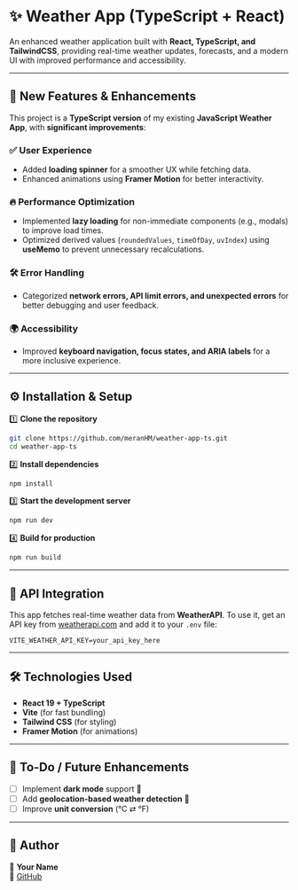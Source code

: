 # ✨ Weather App (TypeScript + React)

An enhanced weather application built with **React, TypeScript, and TailwindCSS**, providing real-time weather updates, forecasts, and a modern UI with improved performance and accessibility.

---

## 🚀 New Features & Enhancements

This project is a **TypeScript version** of my existing **JavaScript Weather App**, with **significant improvements**:

### ✅ **User Experience**
- Added **loading spinner** for a smoother UX while fetching data.
- Enhanced animations using **Framer Motion** for better interactivity.

### 🔥 **Performance Optimization**
- Implemented **lazy loading** for non-immediate components (e.g., modals) to improve load times.
- Optimized derived values (`roundedValues`, `timeOfDay`, `uvIndex`) using **useMemo** to prevent unnecessary recalculations.

### 🛠️ **Error Handling**
- Categorized **network errors, API limit errors, and unexpected errors** for better debugging and user feedback.

### 🌍 **Accessibility**
- Improved **keyboard navigation, focus states, and ARIA labels** for a more inclusive experience.

---

## ⚙️ Installation & Setup

1️⃣ **Clone the repository**
```bash
git clone https://github.com/meranHM/weather-app-ts.git
cd weather-app-ts
```

2️⃣ **Install dependencies**
```bash
npm install
```

3️⃣ **Start the development server**
```bash
npm run dev
```

4️⃣ **Build for production**
```bash
npm run build
```

---

## 🔐 API Integration

This app fetches real-time weather data from **WeatherAPI**. To use it, get an API key from [weatherapi.com](https://www.weatherapi.com/) and add it to your `.env` file:

```
VITE_WEATHER_API_KEY=your_api_key_here
```

---

## 🛠️ Technologies Used

- **React 19 + TypeScript**
- **Vite** (for fast bundling)
- **Tailwind CSS** (for styling)
- **Framer Motion** (for animations)

---

## 📀 To-Do / Future Enhancements
- [ ] Implement **dark mode** support 🌙  
- [ ] Add **geolocation-based weather detection** 📍  
- [ ] Improve **unit conversion** (°C ⇄ °F)  

---


## 🎯 Author

👤 **Your Name**  
🔗 [GitHub](https://github.com/meranHM)  
 


